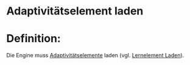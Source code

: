# Adaptivitätselement laden


# Definition:
Die Engine muss [Adaptivitätselemente](Adaptivitätselement-GE.md) laden (vgl. [Lernelement Laden](EZZ0008.md)).